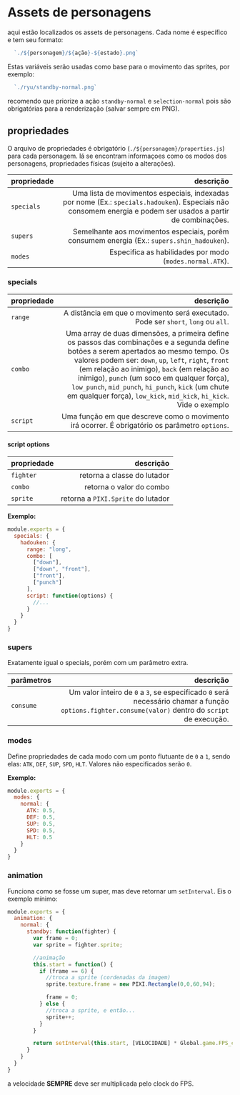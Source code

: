 # Assets de personagens
aqui estão localizados os assets de personagens. Cada nome é específico e tem seu formato:

```js
  `./${personagem}/${ação}-${estado}.png`
```

Estas variáveis serão usadas como base para o movimento das sprites, por exemplo:
```js
  `./ryu/standby-normal.png`
```
recomendo que priorize a ação `standby-normal` e `selection-normal` pois são obrigatórias para a renderização (salvar sempre em PNG).

## propriedades
O arquivo de propriedades é obrigatório (`./${personagem}/properties.js`) para cada personagem. lá se encontram informaçoes como os modos dos personagens, propriedades físicas (sujeito a alterações).

| propriedade | descrição |
|:------------|----------:|
| `specials`  | Uma lista de movimentos especiais, indexadas por nome (Ex.: `specials.hadouken`). Especiais não consomem energia e podem ser usados a partir de combinações. |
| `supers`    | Semelhante aos movimentos especiais, porêm consumem energia (Ex.: `supers.shin_hadouken`). |
| `modes`     | Especifica as habilidades por modo (`modes.normal.ATK`).                                   |

### specials
| propriedade | descrição |
|:------------|----------:|
| `range`     | A distância em que o movimento será executado. Pode ser `short`, `long` ou `all`. |
| `combo`     | Uma array de duas dimensões, a primeira define os passos das combinações e a segunda define botões a serem apertados ao mesmo tempo. Os valores podem ser: `down`, `up`, `left`, `right`, `front` (em relação ao inimigo), `back` (em relação ao inimigo), `punch` (um soco em qualquer força), `low_punch`, `mid_punch`, `hi_punch`, `kick` (um chute em qualquer força), `low_kick`, `mid_kick`, `hi_kick`.  Vide o exemplo |
| `script`    | Uma função em que descreve como o movimento irá ocorrer. É obrigatório os parâmetro `options`. |

#### script options
| propriedade | descrição |
|:------------|----------:|
| `fighter`   | retorna a classe do lutador |
| `combo`     | retorna o valor do combo |
| `sprite`    | retorna a `PIXI.Sprite` do lutador |

**Exemplo:**
```js
module.exports = {
  specials: {
    hadouken: {
      range: "long",
      combo: [
        ["down"],
        ["down", "front"],
        ["front"],
        ["punch"]
      ],
      script: function(options) {
        //...
      }
    }
  }
}
```

### supers
Exatamente igual o specials, porém com um parâmetro extra.

| parâmetros | descrição |
|:-----------|----------:|
| `consume`  | Um valor inteiro de `0` a `3`, se especificado `0` será necessário chamar a função `options.fighter.consume(valor)` dentro do `script` de execução. |

### modes
Define propriedades de cada modo com um ponto flutuante de `0` a `1`, sendo elas: `ATK`, `DEF`, `SUP`, `SPD`, `HLT`. Valores não especificados serão `0`.

**Exemplo:**
```js
module.exports = {
  modes: {
    normal: {
      ATK: 0.5,
      DEF: 0.5,
      SUP: 0.5,
      SPD: 0.5,
      HLT: 0.5
    }
  }
}
```

### animation
Funciona como se fosse um super, mas deve retornar um `setInterval`. Eis o exemplo mínimo:

```js
module.exports = {
  animation: {
    normal: {
      standby: function(fighter) {
        var frame = 0;
        var sprite = fighter.sprite;

        //animação
        this.start = function() {
          if (frame == 6) {
            //troca a sprite (cordenadas da imagem)
            sprite.texture.frame = new PIXI.Rectangle(0,0,60,94);

            frame = 0;
          } else {
            //troca a sprite, e então...
            sprite++;
          }
        }

        return setInterval(this.start, [VELOCIDADE] * Global.game.FPS_clock);
      }
    }
  }
}
```
a velocidade **SEMPRE** deve ser multiplicada pelo clock do FPS.